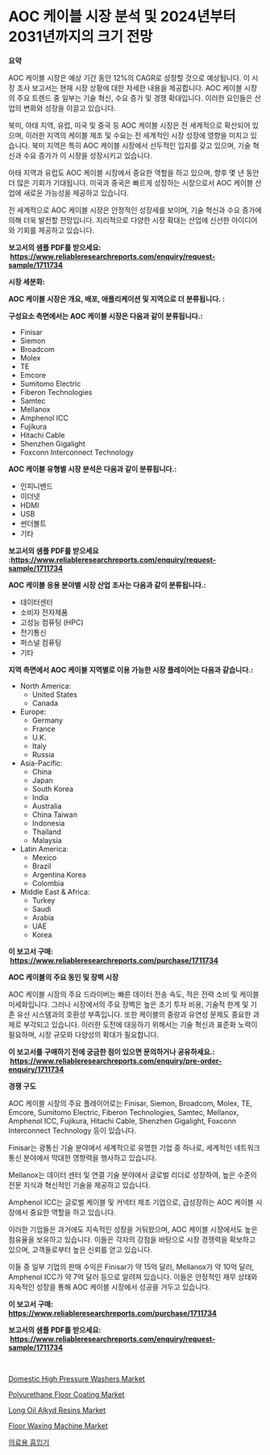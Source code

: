 <p><h1>AOC 케이블 시장 분석 및 2024년부터 2031년까지의 크기 전망</h1></p><p><strong>요약</strong></p>
<p><p>AOC 케이블 시장은 예상 기간 동안 12%의 CAGR로 성장할 것으로 예상됩니다. 이 시장 조사 보고서는 현재 시장 상황에 대한 자세한 내용을 제공합니다. AOC 케이블 시장의 주요 트렌드 중 일부는 기술 혁신, 수요 증가 및 경쟁 확대입니다. 이러한 요인들은 산업의 변화와 성장을 이끌고 있습니다. </p><p>북미, 아태 지역, 유럽, 미국 및 중국 등 AOC 케이블 시장은 전 세계적으로 확산되어 있으며, 이러한 지역의 케이블 제조 및 수요는 전 세계적인 시장 성장에 영향을 미치고 있습니다. 북미 지역은 특히 AOC 케이블 시장에서 선두적인 입지를 갖고 있으며, 기술 혁신과 수요 증가가 이 시장을 성장시키고 있습니다.</p><p>아태 지역과 유럽도 AOC 케이블 시장에서 중요한 역할을 하고 있으며, 향후 몇 년 동안 더 많은 기회가 기대됩니다. 미국과 중국은 빠르게 성장하는 시장으로서 AOC 케이블 산업에 새로운 가능성을 제공하고 있습니다.</p><p>전 세계적으로 AOC 케이블 시장은 안정적인 성장세를 보이며, 기술 혁신과 수요 증가에 의해 더욱 발전할 전망입니다. 지리적으로 다양한 시장 확대는 산업에 신선한 아이디어와 기회를 제공하고 있습니다.</p></p>
<p><strong>보고서의 샘플 PDF를 받으세요: &nbsp;<a href="https://www.reliableresearchreports.com/enquiry/request-sample/1711734">https://www.reliableresearchreports.com/enquiry/request-sample/1711734</a></strong></p>
<p><strong>시장 세분화:</strong></p>
<p><strong> AOC 케이블 시장은 개요, 배포, 애플리케이션 및 지역으로 더 분류됩니다. :</strong></p>
<p><strong>구성요소 측면에서는 AOC 케이블 시장은 다음과 같이 분류됩니다.:</strong></p>
<p><ul><li>Finisar</li><li>Siemon</li><li>Broadcom</li><li>Molex</li><li>TE</li><li>Emcore</li><li>Sumitomo Electric</li><li>Fiberon Technologies</li><li>Samtec</li><li>Mellanox</li><li>Amphenol ICC</li><li>Fujikura</li><li>Hitachi Cable</li><li>Shenzhen Gigalight</li><li>Foxconn Interconnect Technology</li></ul></p>
<p><strong> AOC 케이블 유형별 시장 분석은 다음과 같이 분류됩니다.:</strong></p>
<p><ul><li>인피니밴드</li><li>이더넷</li><li>HDMI</li><li>USB</li><li>썬더볼트</li><li>기타</li></ul></p>
<p><strong>보고서의 샘플 PDF를 받으세요 :<a href="https://www.reliableresearchreports.com/enquiry/request-sample/1711734">https://www.reliableresearchreports.com/enquiry/request-sample/1711734</a></strong></p>
<p><strong> AOC 케이블 응용 분야별 시장 산업 조사는 다음과 같이 분류됩니다.:</strong></p>
<p><ul><li>데이터센터</li><li>소비자 전자제품</li><li>고성능 컴퓨팅 (HPC)</li><li>전기통신</li><li>퍼스널 컴퓨팅</li><li>기타</li></ul></p>
<p><strong>지역 측면에서 AOC 케이블 지역별로 이용 가능한 시장 플레이어는 다음과 같습니다.:</strong></p>
<p><ul>
    <li>
        North America:
        <ul>
            <li>United States</li>
            <li>Canada</li>
        </ul>
    </li>
    <li>
        Europe:
        <ul>
            <li>Germany</li>
            <li>France</li>
            <li>U.K.</li>
            <li>Italy</li>
            <li>Russia</li>
        </ul>
    </li>
    <li>
        Asia-Pacific:
        <ul>
            <li>China</li>
            <li>Japan</li>
            <li>South Korea</li>
            <li>India</li>
            <li>Australia</li>
            <li>China Taiwan</li>
            <li>Indonesia</li>
            <li>Thailand</li>
            <li>Malaysia</li>
        </ul>
    </li>
    <li>
        Latin America:
        <ul>
            <li>Mexico</li>
            <li>Brazil</li>
            <li>Argentina Korea</li>
            <li>Colombia</li>
        </ul>
    </li>
    <li>
        Middle East & Africa:
        <ul>
            <li>Turkey</li>
            <li>Saudi</li>
            <li>Arabia</li>
            <li>UAE</li>
            <li>Korea</li>
        </ul>
    </li>
    </ul></p>
<p><strong>이 보고서 구매: &nbsp;<a href="https://www.reliableresearchreports.com/purchase/1711734">https://www.reliableresearchreports.com/purchase/1711734</a></strong></p>
<p><strong>AOC 케이블의 주요 동인 및 장벽 시장</strong></p>
<p><p>AOC 케이블 시장의 주요 드라이버는 빠른 데이터 전송 속도, 적은 전력 소비 및 케이블 미세화입니다. 그러나 시장에서의 주요 장벽은 높은 초기 투자 비용, 기술적 한계 및 기존 유선 시스템과의 호환성 부족입니다. 또한 케이블의 중량과 유연성 문제도 중요한 과제로 부각되고 있습니다. 이러한 도전에 대응하기 위해서는 기술 혁신과 표준화 노력이 필요하며, 시장 규모와 다양성의 확대가 필요합니다.</p></p>
<p><strong>이 보고서를 구매하기 전에 궁금한 점이 있으면 문의하거나 공유하세요.: &nbsp;<a href="https://www.reliableresearchreports.com/enquiry/pre-order-enquiry/1711734">https://www.reliableresearchreports.com/enquiry/pre-order-enquiry/1711734</a></strong></p>
<p><strong>경쟁 구도</strong></p>
<p><p>AOC 케이블 시장의 주요 플레이어로는 Finisar, Siemon, Broadcom, Molex, TE, Emcore, Sumitomo Electric, Fiberon Technologies, Samtec, Mellanox, Amphenol ICC, Fujikura, Hitachi Cable, Shenzhen Gigalight, Foxconn Interconnect Technology 등이 있습니다.</p><p>Finisar는 광통신 기술 분야에서 세계적으로 유명한 기업 중 하나로, 세계적인 네트워크 통신 분야에서 막대한 영향력을 행사하고 있습니다.</p><p>Mellanox는 데이터 센터 및 연결 기술 분야에서 글로벌 리더로 성장하여, 높은 수준의 전문 지식과 혁신적인 기술을 제공하고 있습니다.</p><p>Amphenol ICC는 글로벌 케이블 및 커넥터 제조 기업으로, 급성장하는 AOC 케이블 시장에서 중요한 역할을 하고 있습니다.</p><p>이러한 기업들은 과거에도 지속적인 성장을 거둬왔으며, AOC 케이블 시장에서도 높은 점유율을 보유하고 있습니다. 이들은 각자의 강점을 바탕으로 시장 경쟁력을 확보하고 있으며, 고객들로부터 높은 신뢰를 얻고 있습니다.</p><p>이들 중 일부 기업의 판매 수익은 Finisar가 약 15억 달러, Mellanox가 약 10억 달러, Amphenol ICC가 약 7억 달러 등으로 알려져 있습니다. 이들은 안정적인 재무 상태와 지속적인 성장을 통해 AOC 케이블 시장에서 성공을 거두고 있습니다.</p></p>
<p><strong>이 보고서 구매: &nbsp; <a href="https://www.reliableresearchreports.com/purchase/1711734">https://www.reliableresearchreports.com/purchase/1711734</a></strong></p>
<p><strong>보고서의 샘플 PDF를 받으세요: &nbsp;<a href="https://www.reliableresearchreports.com/enquiry/request-sample/1711734">https://www.reliableresearchreports.com/enquiry/request-sample/1711734</a></strong><strong></strong></p>
<p>&nbsp;</p>
<p><p><a href="https://issuu.com/reportprime-2/docs/domestic-high-pressure-washers-market-size-2030.pp">Domestic High Pressure Washers Market</a></p><p><a href="https://github.com/irfadac/Market-Research-Report-List-2/blob/main/polyurethane-floor-coating-market.md">Polyurethane Floor Coating Market</a></p><p><a href="https://github.com/ashepherd82/Market-Research-Report-List-3/blob/main/long-oil-alkyd-resins-market.md">Long Oil Alkyd Resins Market</a></p><p><a href="https://issuu.com/reportprime-2/docs/floor-waxing-machine-market-size-2030.pptx">Floor Waxing Machine Market</a></p><p><a href="https://github.com/lkwggful07722/Market-Research-Report-List-1/blob/main/5243636193624.md">의료용 흡입기</a></p></p>